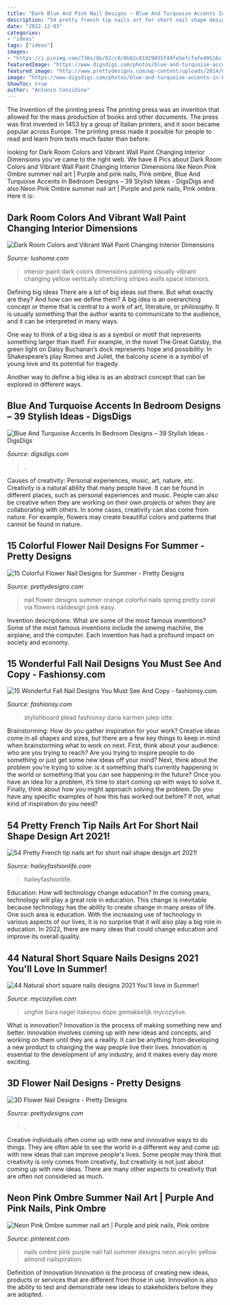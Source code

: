 ```yaml
---
title: "Dark Blue And Pink Nail Designs ~ Blue And Turquoise Accents In Bedroom Designs – 39 Stylish Ideas"
description: "54 pretty french tip nails art for short nail shape design art 2021!"
date: "2022-12-03"
categories:
- "ideas"
tags: ["ideas"]
images:
- "https://i.pinimg.com/736x/8b/82/c0/8b82c01929035f49fe5efcfafe49516c--summer-nail-art-summer-nails.jpg"
featuredImage: "https://www.digsdigs.com/photos/blue-and-turquoise-accents-in-bedrooms-15.jpg"
featured_image: "http://www.prettydesigns.com/wp-content/uploads/2014/07/Blue-Nails1.jpg"
image: "https://www.digsdigs.com/photos/blue-and-turquoise-accents-in-bedrooms-15.jpg"
ShowToc: true
author: "Antonio Considine"
---
```



The Invention of the printing press
The printing press was an invention that allowed for the mass production of books and other documents. The press was first invented in 1453 by a group of Italian printers, and it soon became popular across Europe. The printing press made it possible for people to read and learn from texts much faster than before.

	

		
looking for Dark Room Colors and Vibrant Wall Paint Changing Interior Dimensions you've came to the right web. We have 8 Pics about Dark Room Colors and Vibrant Wall Paint Changing Interior Dimensions like Neon Pink Ombre summer nail art | Purple and pink nails, Pink ombre, Blue And Turquoise Accents In Bedroom Designs – 39 Stylish Ideas - DigsDigs and also Neon Pink Ombre summer nail art | Purple and pink nails, Pink ombre. Here it is:
		
    
## Dark Room Colors And Vibrant Wall Paint Changing Interior Dimensions

<img loading=lazy src="https://www.lushome.com/wp-content/uploads/2019/05/wall-painting-ideas-modern-home-interiors-18.jpg" onerror="this.onerror=null;this.src='https://tse2.mm.bing.net/th?id=OIP.0yDHwNPn-IFFCze0MZjTrAHaJ3&amp;pid=15.1';" alt="Dark Room Colors and Vibrant Wall Paint Changing Interior Dimensions">

_Source: lushome.com_

>interior paint dark colors dimensions painting visually vibrant changing yellow vertically stretching stripes walls space interiors. 

	

Defining big ideas
There are a lot of big ideas out there. But what exactly are they? And how can we define them?
A big idea is an overarching concept or theme that is central to a work of art, literature, or philosophy. It is usually something that the author wants to communicate to the audience, and it can be interpreted in many ways.

One way to think of a big idea is as a symbol or motif that represents something larger than itself. For example, in the novel The Great Gatsby, the green light on Daisy Buchanan’s dock represents hope and possibility. In Shakespeare’s play Romeo and Juliet, the balcony scene is a symbol of young love and its potential for tragedy.

Another way to define a big idea is as an abstract concept that can be explored in different ways.

    
## Blue And Turquoise Accents In Bedroom Designs – 39 Stylish Ideas - DigsDigs

<img loading=lazy src="https://www.digsdigs.com/photos/blue-and-turquoise-accents-in-bedrooms-15.jpg" onerror="this.onerror=null;this.src='https://tse3.mm.bing.net/th?id=OIP.7EXHqlUFN_DCOdKNJWAccgHaKl&amp;pid=15.1';" alt="Blue And Turquoise Accents In Bedroom Designs – 39 Stylish Ideas - DigsDigs">

_Source: digsdigs.com_

>. 

	

Causes of creativity: Personal experiences, music, art, nature, etc.
Creativity is a natural ability that many people have. It can be found in different places, such as personal experiences and music. People can also be creative when they are working on their own projects or when they are collaborating with others. In some cases, creativity can also come from nature. For example, flowers may create beautiful colors and patterns that cannot be found in nature.

    
## 15 Colorful Flower Nail Designs For Summer - Pretty Designs

<img loading=lazy src="http://www.prettydesigns.com/wp-content/uploads/2014/05/Orange-Flower-Nail-Designs.jpg" onerror="this.onerror=null;this.src='https://tse3.mm.bing.net/th?id=OIP.MlbizNQWAVyjq1SWycYGdwHaHK&amp;pid=15.1';" alt="15 Colorful Flower Nail Designs for Summer - Pretty Designs">

_Source: prettydesigns.com_

>nail flower designs summer orange colorful nails spring pretty coral via flowers naildesign pink easy. 

	

Invention descriptions: What are some of the most famous inventions?
Some of the most famous inventions include the sewing machine, the airplane, and the computer. Each invention has had a profound impact on society and economy.

    
## 15 Wonderful Fall Nail Designs You Must See And Copy - Fashionsy.com

<img loading=lazy src="https://fashionsy.com/wp-content/uploads/2015/10/nail-323.0-630x840.jpg" onerror="this.onerror=null;this.src='https://tse2.mm.bing.net/th?id=OIP.hR-bstSEYY5o--UmfOs68AHaJ4&amp;pid=15.1';" alt="15 Wonderful Fall Nail Designs You Must See And Copy - fashionsy.com">

_Source: fashionsy.com_

>stylishboard plead fashionsy daria karmen julep otte. 

	

Brainstorming: How do you gather inspiration for your work?
Creative ideas come in all shapes and sizes, but there are a few key things to keep in mind when brainstorming what to work on next. First, think about your audience: who are you trying to reach? Are you trying to inspire people to do something or just get some new ideas off your mind? Next, think about the problem you’re trying to solve: is it something that’s currently happening in the world or something that you can see happening in the future? Once you have an idea for a problem, it’s time to start coming up with ways to solve it. Finally, think about how you might approach solving the problem. Do you have any specific examples of how this has worked out before? If not, what kind of inspiration do you need?

    
## 54 Pretty French Tip Nails Art For Short Nail Shape Design Art 2021!

<img loading=lazy src="https://haileyfashionlife.com/wp-content/uploads/2021/04/3-4.jpg" onerror="this.onerror=null;this.src='https://tse3.mm.bing.net/th?id=OIP.Zuo6RKypgMy60-6i6OdLqAHaLH&amp;pid=15.1';" alt="54 Pretty French tip nails art for short nail shape design art 2021!">

_Source: haileyfashionlife.com_

>haileyfashionlife. 

	

Education: How will technology change education?
In the coming years, technology will play a great role in education. This change is inevitable because technology has the ability to create change in many areas of life. One such area is education. With the increasing use of technology in various aspects of our lives, it is no surprise that it will also play a big role in education. In 2022, there are many ideas that could change education and improve its overall quality.

    
## 44 Natural Short Square Nails Designs 2021 You&#039;ll Love In Summer!

<img loading=lazy src="https://mycozylive.com/wp-content/uploads/2021/04/24-12.jpg" onerror="this.onerror=null;this.src='https://tse4.mm.bing.net/th?id=OIP.6hD_wInuY7Tjzwn_hRCt-AHaLH&amp;pid=15.1';" alt="44 Natural short square nails designs 2021 You&#039;ll love in Summer!">

_Source: mycozylive.com_

>unghie bara nagel itakeyou dope gemakkelijk mycozylive. 

	

What is innovation?
Innovation is the process of making something new and better. Innovation involves coming up with new ideas and concepts, and working on them until they are a reality. It can be anything from developing a new product to changing the way people live their lives. Innovation is essential to the development of any industry, and it makes every day more exciting.

    
## 3D Flower Nail Designs - Pretty Designs

<img loading=lazy src="http://www.prettydesigns.com/wp-content/uploads/2014/07/Blue-Nails1.jpg" onerror="this.onerror=null;this.src='https://tse4.mm.bing.net/th?id=OIP.eZvL7tmTXA7OdjUkIRRcqAHaJ4&amp;pid=15.1';" alt="3D Flower Nail Designs - Pretty Designs">

_Source: prettydesigns.com_

>. 

	

Creative individuals often come up with new and innovative ways to do things. They are often able to see the world in a different way and come up with new ideas that can improve people's lives. Some people may think that creativity is only comes from creativity, but creativity is not just about coming up with new ideas. There are many other aspects to creativity that are often not considered as much.

    
## Neon Pink Ombre Summer Nail Art | Purple And Pink Nails, Pink Ombre

<img loading=lazy src="https://i.pinimg.com/736x/8b/82/c0/8b82c01929035f49fe5efcfafe49516c--summer-nail-art-summer-nails.jpg" onerror="this.onerror=null;this.src='https://tse3.mm.bing.net/th?id=OIP.QKFc_uSemaYTRs4kCFIW4gHaHa&amp;pid=15.1';" alt="Neon Pink Ombre summer nail art | Purple and pink nails, Pink ombre">

_Source: pinterest.com_

>nails ombre pink purple nail fall summer designs neon acrylic yellow almond nailspiration. 

	

Definition of Innovation
Innovation is the process of creating new ideas, products or services that are different from those in use. Innovation is also the ability to test and demonstrate new ideas to stakeholders before they are adopted.

